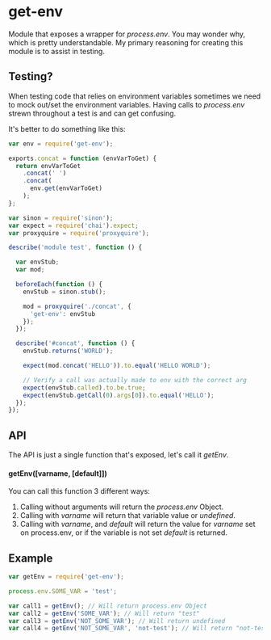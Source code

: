 # get-env

Module that exposes a wrapper for _process.env_. You may wonder why, which is
pretty understandable. My primary reasoning for creating this module is to
assist in testing.

## Testing?

When testing code that relies on environment variables sometimes we need to
mock out/set the environment variables. Having calls to _process.env_ strewn
throughout a test is and can get confusing.

It's better to do something like this:

```js
var env = require('get-env');

exports.concat = function (envVarToGet) {
  return envVarToGet
    .concat(' ')
    .concat(
      env.get(envVarToGet)
    );
};
```

```js
var sinon = require('sinon');
var expect = require('chai').expect;
var proxyquire = require('proxyquire');

describe('module test', function () {

  var envStub;
  var mod;

  beforeEach(function () {
    envStub = sinon.stub();

    mod = proxyquire('./concat', {
      'get-env': envStub
    });
  });

  describe('#concat', function () {
    envStub.returns('WORLD');

    expect(mod.concat('HELLO')).to.equal('HELLO WORLD');

    // Verify a call was actually made to env with the correct arg
    expect(envStub.called).to.be.true;
    expect(envStub.getCall(0).args[0]).to.equal('HELLO');
  });
});
```

## API
The API is just a single function that's exposed, let's call it _getEnv_.

#### getEnv([varname, [default]])
You can call this function 3 different ways:

1. Calling without arguments will return the _process.env_ Object.
2. Calling with _varname_ will return that variable value or _undefined_.
3. Calling with _varname_, and _default_ will return the value for _varname_
set on process.env, or if the variable is not set _default_ is returned.

## Example

```js
var getEnv = require('get-env');

process.env.SOME_VAR = 'test';

var call1 = getEnv(); // Will return process.env Object
var call2 = getEnv('SOME_VAR'); // Will return "test"
var call3 = getEnv('NOT_SOME_VAR'); // Will return undefined
var call4 = getEnv('NOT_SOME_VAR', 'not-test'); // Will return "not-test"
```
